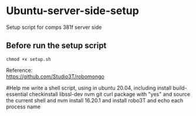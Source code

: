 # Ubuntu-server-side-setup
Setup script for comps 381f server side

## Before run the setup script
```
chmod +x setup.sh
```

Reference:
<br>
https://github.com/Studio3T/robomongo

#Help me write a shell script, using in ubuntu 20.04, including install build-essential checkinstall libssl-dev nvm git curl package with "yes" and source the current shell and nvm install 16.20.1 and install robo3T and echo each process name
